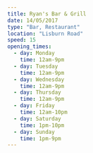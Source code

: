 ```yaml
---
title: Ryan's Bar & Grill
date: 14/05/2017
type: "Bar, Restaurant"
location: "Lisburn Road"
speed: 15
opening_times:
  - day: Monday
    time: 12am-9pm
  - day: Tuesday
    time: 12am-9pm
  - day: Wednesday
    time: 12am-9pm
  - day: Thursday
    time: 12am-9pm
  - day: Friday
    time: 12am-10pm
  - day: Saturday
    time: 1pm-10pm
  - day: Sunday
    time: 1pm-9pm
---
```

